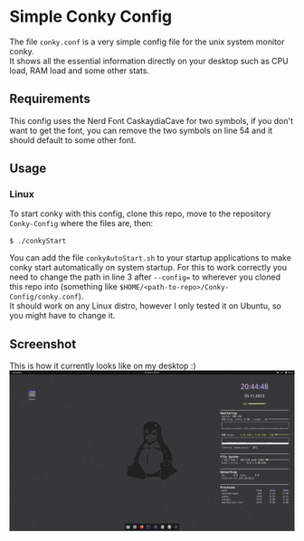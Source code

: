 # Simple Conky Config
The file `conky.conf` is a very simple config file for the unix system monitor conky.  
It shows all the essential information directly on your desktop such as CPU load, RAM load and some other stats.

## Requirements
This config uses the Nerd Font CaskaydiaCave for two symbols, if you don't want to get the font, you can remove the two symbols on line 54 and it should default to some other font.

## Usage
### Linux
To start conky with this config, clone this repo, move to the repository `Conky-Config` where the files are, then:
```shell
$ ./conkyStart
```

You can add the file `conkyAutoStart.sh` to your startup applications to make conky start automatically on system startup. For this to work correctly you need to change the path  in line 3 after `--config=` to wherever you cloned this repo into (something like `$HOME/<path-to-repo>/Conky-Config/conky.conf`).   
It should work on any Linux distro, however I only tested it on Ubuntu, so you might have to change it.

## Screenshot
This is how it currently looks like on my desktop :)  
![screenshot](./screenshot.png)
